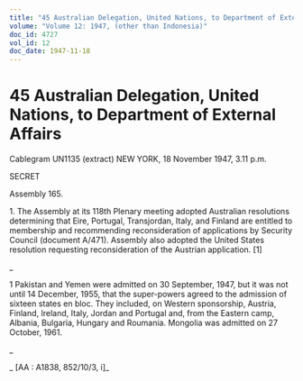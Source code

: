 ```yaml
---
title: "45 Australian Delegation, United Nations, to Department of External Affairs"
volume: "Volume 12: 1947, (other than Indonesia)"
doc_id: 4727
vol_id: 12
doc_date: 1947-11-18
---
```


# 45 Australian Delegation, United Nations, to Department of External Affairs

Cablegram UN1135 (extract) NEW YORK, 18 November 1947, 3.11 p.m.

SECRET

Assembly 165.

1\. The Assembly at its 118th Plenary meeting adopted Australian resolutions determining that Eire, Portugal, Transjordan, Italy, and Finland are entitled to membership and recommending reconsideration of applications by Security Council (document A/471). Assembly also adopted the United States resolution requesting reconsideration of the Austrian application. [1]

_

1 Pakistan and Yemen were admitted on 30 September, 1947, but it was not until 14 December, 1955, that the super-powers agreed to the admission of sixteen states en bloc. They included, on Western sponsorship, Austria, Finland, Ireland, Italy, Jordan and Portugal and, from the Eastern camp, Albania, Bulgaria, Hungary and Roumania. Mongolia was admitted on 27 October, 1961.

_

_ [AA : A1838, 852/10/3, i]_
